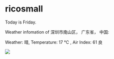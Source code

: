 # ricosmall

Today is Friday.

Weather infomation of 深圳市南山区， 广东省， 中国: 

Weather: 晴, Temperature: 17 ℃ , Air Index: 61 良

<img src="https://github-readme-stats.vercel.app/api?username=ricosmall&show_icons=true" />
